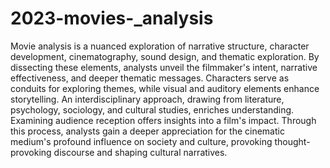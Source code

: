 # 2023-movies-_analysis
Movie analysis is a nuanced exploration of narrative structure, character development, cinematography, sound design, and thematic exploration. By dissecting these elements, analysts unveil the filmmaker's intent, narrative effectiveness, and deeper thematic messages. Characters serve as conduits for exploring themes, while visual and auditory elements enhance storytelling. An interdisciplinary approach, drawing from literature, psychology, sociology, and cultural studies, enriches understanding. Examining audience reception offers insights into a film's impact. Through this process, analysts gain a deeper appreciation for the cinematic medium's profound influence on society and culture, provoking thought-provoking discourse and shaping cultural narratives.
